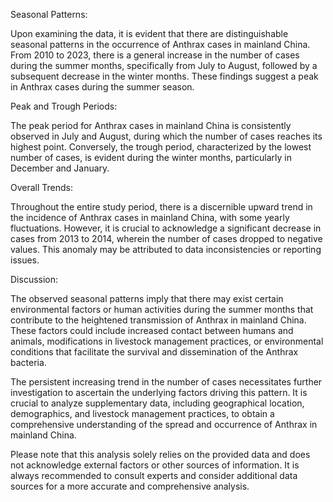 Seasonal Patterns: 

Upon examining the data, it is evident that there are distinguishable seasonal patterns in the occurrence of Anthrax cases in mainland China. From 2010 to 2023, there is a general increase in the number of cases during the summer months, specifically from July to August, followed by a subsequent decrease in the winter months. These findings suggest a peak in Anthrax cases during the summer season.

Peak and Trough Periods: 

The peak period for Anthrax cases in mainland China is consistently observed in July and August, during which the number of cases reaches its highest point. Conversely, the trough period, characterized by the lowest number of cases, is evident during the winter months, particularly in December and January.

Overall Trends: 

Throughout the entire study period, there is a discernible upward trend in the incidence of Anthrax cases in mainland China, with some yearly fluctuations. However, it is crucial to acknowledge a significant decrease in cases from 2013 to 2014, wherein the number of cases dropped to negative values. This anomaly may be attributed to data inconsistencies or reporting issues.

Discussion: 

The observed seasonal patterns imply that there may exist certain environmental factors or human activities during the summer months that contribute to the heightened transmission of Anthrax in mainland China. These factors could include increased contact between humans and animals, modifications in livestock management practices, or environmental conditions that facilitate the survival and dissemination of the Anthrax bacteria.

The persistent increasing trend in the number of cases necessitates further investigation to ascertain the underlying factors driving this pattern. It is crucial to analyze supplementary data, including geographical location, demographics, and livestock management practices, to obtain a comprehensive understanding of the spread and occurrence of Anthrax in mainland China.

Please note that this analysis solely relies on the provided data and does not acknowledge external factors or other sources of information. It is always recommended to consult experts and consider additional data sources for a more accurate and comprehensive analysis.
